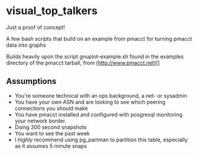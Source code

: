 visual_top_talkers
==================

Just a proof of concept!

A few bash scripts that build on an example from pmacct for turning pmacct data into graphs

Builds heavily upon the script gnuplot-example.sh found in the examples directory of the
pmacct tarball, from (http://www.pmacct.net)[]


Assumptions
-----------


- You're someone technical with an ops background, a net- or sysadmin
- You have your own ASN and are looking to see which peering connections you should make
- You have pmacct installed and configured with posgresql monitoring your network border.
- Doing 300 second snapshots
- You want to see the past week
- I *highly* recommend using pg_partman to partition this table, especially as it assumes 5 minute snaps
